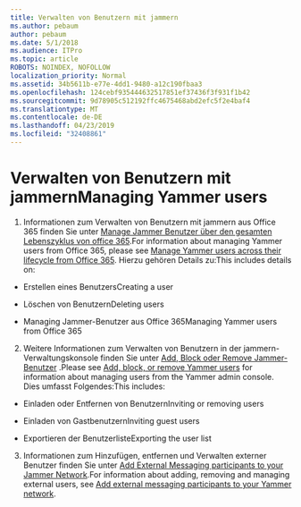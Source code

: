 ```yaml
---
title: Verwalten von Benutzern mit jammern
ms.author: pebaum
author: pebaum
ms.date: 5/1/2018
ms.audience: ITPro
ms.topic: article
ROBOTS: NOINDEX, NOFOLLOW
localization_priority: Normal
ms.assetid: 34b5611b-e77e-4dd1-9480-a12c190fbaa3
ms.openlocfilehash: 124cebf935444632517851ef37436f3f931f1b42
ms.sourcegitcommit: 9d78905c512192ffc4675468abd2efc5f2e4baf4
ms.translationtype: MT
ms.contentlocale: de-DE
ms.lasthandoff: 04/23/2019
ms.locfileid: "32408861"
---
```

# <a name="managing-yammer-users"></a><span data-ttu-id="c27d5-102">Verwalten von Benutzern mit jammern</span><span class="sxs-lookup"><span data-stu-id="c27d5-102">Managing Yammer users</span></span>

1. <span data-ttu-id="c27d5-103">Informationen zum Verwalten von Benutzern mit jammern aus Office 365 finden Sie unter [Manage Jammer Benutzer über den gesamten Lebenszyklus von office 365](https://support.office.com/article/6c4c8fff-6444-404a-bffc-f9da0bcc3039).</span><span class="sxs-lookup"><span data-stu-id="c27d5-103">For information about managing Yammer users from Office 365, please see [Manage Yammer users across their lifecycle from Office 365](https://support.office.com/article/6c4c8fff-6444-404a-bffc-f9da0bcc3039).</span></span> <span data-ttu-id="c27d5-104">Hierzu gehören Details zu:</span><span class="sxs-lookup"><span data-stu-id="c27d5-104">This includes details on:</span></span>
    
  - <span data-ttu-id="c27d5-105">Erstellen eines Benutzers</span><span class="sxs-lookup"><span data-stu-id="c27d5-105">Creating a user</span></span>
    
  - <span data-ttu-id="c27d5-106">Löschen von Benutzern</span><span class="sxs-lookup"><span data-stu-id="c27d5-106">Deleting users</span></span>
    
  - <span data-ttu-id="c27d5-107">Managing Jammer-Benutzer aus Office 365</span><span class="sxs-lookup"><span data-stu-id="c27d5-107">Managing Yammer users from Office 365</span></span>
    
2. <span data-ttu-id="c27d5-108">Weitere Informationen zum Verwalten von Benutzern in der jammern-Verwaltungskonsole finden Sie unter [Add, Block oder Remove Jammer-Benutzer](http://alchemyportal.azurewebsites.net/Rule/ManageYammer%20users%20across%20their%20lifecycle%20from%20Office%20365) .</span><span class="sxs-lookup"><span data-stu-id="c27d5-108">Please see [Add, block, or remove Yammer users](http://alchemyportal.azurewebsites.net/Rule/ManageYammer%20users%20across%20their%20lifecycle%20from%20Office%20365) for information about managing users from the Yammer admin console.</span></span> <span data-ttu-id="c27d5-109">Dies umfasst Folgendes:</span><span class="sxs-lookup"><span data-stu-id="c27d5-109">This includes:</span></span> 
    
  - <span data-ttu-id="c27d5-110">Einladen oder Entfernen von Benutzern</span><span class="sxs-lookup"><span data-stu-id="c27d5-110">Inviting or removing users</span></span>
    
  - <span data-ttu-id="c27d5-111">Einladen von Gastbenutzern</span><span class="sxs-lookup"><span data-stu-id="c27d5-111">Inviting guest users</span></span>
    
  - <span data-ttu-id="c27d5-112">Exportieren der Benutzerliste</span><span class="sxs-lookup"><span data-stu-id="c27d5-112">Exporting the user list</span></span>
    
3. <span data-ttu-id="c27d5-113">Informationen zum Hinzufügen, entfernen und Verwalten externer Benutzer finden Sie unter [Add External Messaging participants to your Jammer Network](https://support.office.com/article/423653bb-86b2-4eac-9d7e-dca121f7c16c).</span><span class="sxs-lookup"><span data-stu-id="c27d5-113">For information about adding, removing and managing external users, see [Add external messaging participants to your Yammer network](https://support.office.com/article/423653bb-86b2-4eac-9d7e-dca121f7c16c).</span></span>
    

